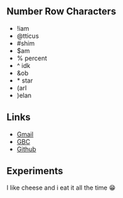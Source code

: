  ## Number Row Characters
- !iam
- @tticus
- #shim
- $am
- % percent
- ^ idk
- &ob
- \* star
- (arl
- )elan

## Links
- [Gmail](https://www.google.com/intl/en/gmail/about/)
- [GBC](https://www.georgebrown.ca/)
- [Github](https://issacodez.github.io/Notes/)

## Experiments
  I like cheese and i eat it all the time &#128513;

